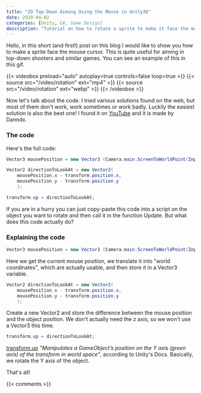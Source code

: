 ```yaml
---
title: "2D Top-Down Aiming Using the Mouse in Unity3D"
date: 2020-04-02
categories: [Unity, C#, Game Design]
description: "Tutorial on how to rotate a sprite to make it face the mouse cursor. Useful for aiming in top-down shooters."
---
```

Hello,
in this short (and first!) post on this blog I would like to show you how to make a sprite face the mouse cursor. This is quite useful for aiming in top-down shooters and similar games.
You can see an example of this in this gif.

{{< videobox preload="auto" autoplay=true controls=false loop=true >}}
    {{< source src="/video/rotation" ext="mp4" >}}
    {{< source src="/video/rotation" ext="webp" >}}
{{< /videobox >}}

Now let's talk about the code. I tried various solutions found on the web, but most of them don't work, work sometimes or work badly. Luckily the easiest solution is also the best one! I found it on [YouTube](https://www.youtube.com/watch?v=_XdqA3xbP2A) and it is made by Danndx.

### The code
Here's the full code:
```cs
Vector3 mousePosition = new Vector3 (Camera.main.ScreenToWorldPoint(Input.mousePosition));

Vector2 directionToLookAt = new Vector2(
    mousePosition.x - transform.position.x,
    mousePosition.y - transform.position.y
    );

transform.up = directionToLookAt;
```

If you are in a hurry you can just copy-paste this code into a script on the object you want to rotate and then call it in the function Update. 
But what does this code actually do?

### Explaining the code
``` cs
Vector3 mousePosition = new Vector3 (Camera.main.ScreenToWorldPoint(Input.mousePosition));
```
Here we get the current mouse position, we translate it into "world coordinates", which are actually usable, and then store it in a Vector3 variable. 

``` cs
Vector2 directionToLookAt = new Vector2(
    mousePosition.x - transform.position.x,
    mousePosition.y - transform.position.y
    );
```
Create a new Vector2 and store the difference between the mouse position and the object position. We don't actually need the z axis, so we won't use a Vector3 this time.

``` cs
transform.up = directionToLookAt;
```
[transform.up](https://docs.unity3d.com/ScriptReference/Transform-up.html) *"Manipulates a GameObject’s position on the Y axis (green axis) of the transform in world space"*, according to Unity's Docs. 
Basically, we rotate the Y axis of the object.

That's all!

{{< comments >}}